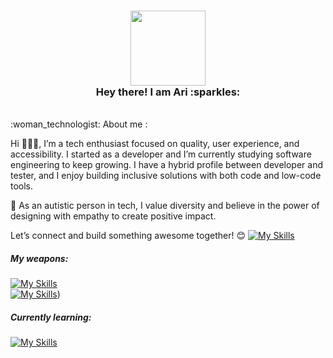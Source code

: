  <h3 align="center">
   <img src="https://media.giphy.com/media/vFKqnCdLPNOKc/giphy.gif" width="120" /><br>
  Hey there! I am Ari :sparkles:<br>
  </h3> 

  <br>
  :woman_technologist: About me :<br>

  Hi 🙋🏻‍♀️, I’m a tech enthusiast focused on quality, user experience, and accessibility. I started as a developer and I’m currently studying software engineering to keep growing.
  I have a hybrid profile between developer and tester, and I enjoy building inclusive solutions with both code and low-code tools.

🌈 As an autistic person in tech, I value diversity and believe in the power of designing with empathy to create positive impact.

  Let’s connect and build something awesome together! 😊
  [![My Skills](https://skillicons.dev/icons?i=linkedin)](https://skillicons.dev)
  
   <h5>My weapons:<br></h5>

  [![My Skills](https://skillicons.dev/icons?i=html,css,js,react,sass,emotion,styledcomponents,materialui,nodejs,vue,angular&theme=light)](https://skillicons.dev)<br>
  [![My Skills](https://skillicons.dev/icons?i=figma,ps&theme=light)](https://www.linkedin.com/in/arianna-avalos-a6a38b224/))



  <h5>Currently learning:<br></h5>

  [![My Skills](https://skillicons.dev/icons?i=webflow,wordpress&theme=light)](https://skillicons.dev)

